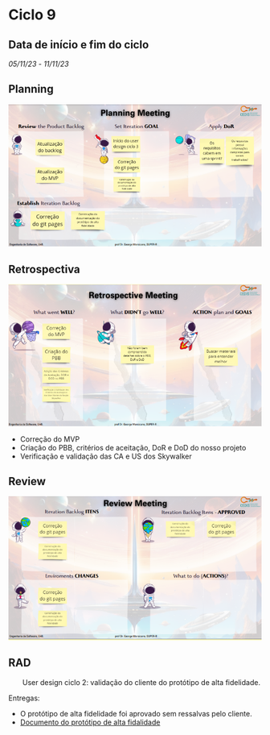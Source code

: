 # Ciclo 9

## Data de início e fim do ciclo

*05/11/23* - *11/11/23*

## Planning

![Image title](../assets/sprints/planning_sprint9.png)

## Retrospectiva

![Image title](../assets/sprints/Retrospective_sprint9.png)

- Correção do MVP
- Criação do PBB, critérios de aceitação, DoR e DoD do nosso projeto 
- Verificação e validação das CA e US dos Skywalker

## Review

![Image title](../assets/sprints/review_sprint9.png)

## RAD

<p align="justify">&emsp;&emsp;User design ciclo 2: validação do cliente do protótipo de alta fidelidade.</p>

Entregas:

- O protótipo de alta fidelidade foi aprovado sem ressalvas pelo cliente. 
- [Documento do protótipo de alta fidalidade](https://www.figma.com/proto/iLiV02gQO9rTmtNbRC2Ejb/ArtPlace?type=design&node-id=4-2&t=k8IW6HRsnwb6F6H0-0&scaling=min-zoom&page-id=0%3A1&starting-point-node-id=4%3A2)